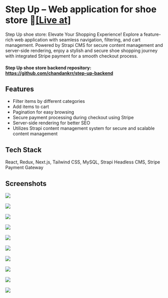 # Step Up – Web application for shoe store 🔗[[Live at]](https://step-up-chandankrr.vercel.app/)

Step Up shoe store: Elevate Your Shopping Experience! Explore a feature-rich web application with seamless navigation, filtering, and cart management. Powered by Strapi CMS for secure content management and server-side rendering, enjoy a stylish and secure shoe shopping journey with integrated Stripe payment for a smooth checkout process.

#### Step Up shoe store backend repository: https://github.com/chandankrr/step-up-backend

## Features

- Filter items by different categories
- Add items to cart
- Pagination for easy browsing
- Secure payment processing during checkout using Stripe
- Server-side rendering for better SEO
- Utilizes Strapi content management system for secure and scalable content management

## Tech Stack
React, Redux, Next.js, Tailwind CSS, MySQL, Strapi Headless CMS, Stripe Payment Gateway

## Screenshots
<kbd>
  <img src="https://github.com/chandankrr/step-up-frontend/assets/87066174/1c4d3057-f844-424d-81a1-7b725a3ef9fa">
</kbd>

<br/>
<br/>

<kbd>
  <img src="https://github.com/chandankrr/step-up-frontend/assets/87066174/3d99361c-2ddb-4fda-a2e5-695b13852407">
</kbd>

<br/>
<br/>

<kbd>
  <img src="https://github.com/chandankrr/step-up-frontend/assets/87066174/44297989-d0c8-4fe6-91f8-3dcb942d18f6">
</kbd>

<br/>
<br/>

<kbd>
  <img src="https://github.com/chandankrr/step-up-frontend/assets/87066174/ebae61f4-9788-48e6-99ed-849edc7f98bd">
</kbd>

<br/>
<br/>

<kbd>
  <img src="https://github.com/chandankrr/step-up-frontend/assets/87066174/033813d2-11b1-47c6-8105-45b22d3ab2ec">
</kbd>

<br/>
<br/>

<kbd>
  <img src="https://github.com/chandankrr/step-up-frontend/assets/87066174/6e2f0797-171f-41e0-9dd0-76aa564d0036">
</kbd>

<br/>
<br/>

<kbd>
  <img src="https://github.com/chandankrr/step-up-frontend/assets/87066174/e76a1ecf-3b83-4af4-ae69-4301b6a858c5">
</kbd>

<br/>
<br/>

<kbd>
  <img src="https://github.com/chandankrr/step-up-frontend/assets/87066174/446044f2-b83e-47f9-8702-d1ab69d4863b">
</kbd>

<br/>
<br/>

<kbd>
  <img src="https://github.com/chandankrr/step-up-frontend/assets/87066174/0a4fa512-c091-4356-beda-5a8f4138876e">
</kbd>

<br/>
<br/>

<kbd>
  <img src="https://github.com/chandankrr/step-up-frontend/assets/87066174/f6997e03-6aad-4082-bf55-35238e9605cf">
</kbd>



